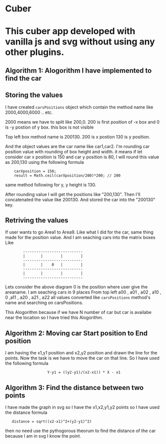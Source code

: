 # Cuber

# This cuber app developed with vanilla js and svg without using any other plugins.


Algorithm 1: Alogorithm I have implemented to find the car
----------------------------------------------------------

Storing the values
------------------

I have created `carsPositions` object which contain the method name like 2000,4000,6000 .. etc.  

2000 means we have to split like 200,0. 200 is first position of -x box and 0 is -y postion of y box. this box is not visible

Top left box method name is 200130. 200 is x postion 130 is y position.

And the object values are the car name like car1,car2. I'm rounding car position value with rounding of box height and width. 
it means if let consider car x position is 150 and car y position is 80, I will round this value as 200,130 using the following formula

        carXposition = 150;
        result = Math.ceil(carXposition/200)*200; // 200

same method following for y, y height is 130.

After rounding value I will get the positions like "200,130". Then I'll concatenated the value like 200130. And stored the car into the "200130" key.


Retriving the values
--------------------

If user wants to go Area1 to Area9. Like what I did for the car, same thing made for the position value. And I am seaching cars into the matrix boxes Like

            ---------------------------
            |       |        |        |
            ---------------------------
            |       |    0   |        |
            ---------------------------   
            |       |        |        |
            ---------------------------   

Lets consider the above diagram 0 is the position where user give the areaname. I am seaching cars in 9 places From top left a00 , a01 , a02 , a10 , 0 ,a11 , a20 , a21 , a22 all values converted like `carsPositions` method's name and searching on carsPositions.


This Alogorithm because if we have N number of car but car is availabe near the location so I have tried this Alogorithm.






Algorithm 2: Moving car Start position to End position 
-------------------------------------------------------

I am having the x1,y1 position and x2,y2 position and drawn the line for the points. Now the task is we have to move the car on that line.
So I have used the following formula


                       Y-y1 = ((y2-y1)/(x2-x1)) * X - x1






Algorithm 3: Find the distance between two points 
-------------------------------------------------


I have made the graph in svg so I have the x1,x2,y1,y2 points so I have used the distance formula 

       distance = sqrt((x2-x1)^2+(y2-y1)^2)

then no need use the pythogorous theorum to find the distance of the car because I am in svg I know the point.

